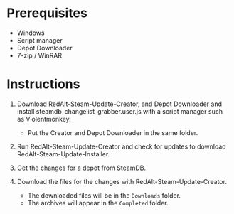# Prerequisites

- Windows
- Script manager
- Depot Downloader
- 7-zip / WinRAR

# Instructions

1. Download RedAlt-Steam-Update-Creator, and Depot Downloader and install 
   steamdb_changelist_grabber.user.js with a script manager such as Violentmonkey.

    - Put the Creator and Depot Downloader in the same folder.

2. Run RedAlt-Steam-Update-Creator and check for updates to download RedAlt-Steam-Update-Installer.

3. Get the changes for a depot from SteamDB.

4. Download the files for the changes with RedAlt-Steam-Update-Creator.
    - The downloaded files will be in the `Downloads` folder.
    - The archives will appear in the `Completed` folder.
